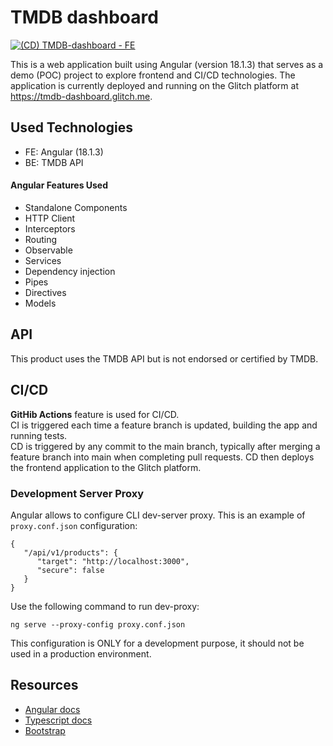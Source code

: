 # TMDB dashboard
[![(CD) TMDB-dashboard - FE](https://github.com/arturPukhavy/tmdb-dashboard/actions/workflows/(CD)%20TMDB-dashboard%20-%20FE.yml/badge.svg)](https://github.com/arturPukhavy/tmdb-dashboard/actions/workflows/(CD)%20TMDB-dashboard%20-%20FE.yml)

This is a web application built using Angular (version 18.1.3) that serves as a demo (POC) project to explore frontend and CI/CD technologies. The application is currently deployed and running on the Glitch platform at https://tmdb-dashboard.glitch.me.

## Used Technologies
* FE: Angular (18.1.3)
* BE: TMDB API

#### Angular Features Used
* Standalone Components
* HTTP Client
* Interceptors
* Routing
* Observable
* Services
* Dependency injection
* Pipes
* Directives
* Models
## API
This product uses the TMDB API but is not endorsed or certified by TMDB. 

## CI/CD
**GitHib Actions** feature is used for CI/CD. <br>
CI is triggered each time a feature branch is updated, building the app and running tests.<br>
CD is triggered by any commit to the main branch, typically after merging a feature branch into main when completing pull requests. CD then deploys the frontend application to the Glitch platform.
### Development Server Proxy
Angular allows to configure CLI dev-server proxy. This is an example of `proxy.conf.json` configuration:
```
{
   "/api/v1/products": {
      "target": "http://localhost:3000",
      "secure": false
   }
}
```
Use the following command to run dev-proxy:
```
ng serve --proxy-config proxy.conf.json
```
This configuration is ONLY for a development purpose, it should not be used in a production environment.

## Resources
* [Angular docs](https://v17.angular.io/docs)
* [Typescript docs](https://www.typescriptlang.org/docs/)
* [Bootstrap](https://getbootstrap.com/docs/5.3/content/tables/)


